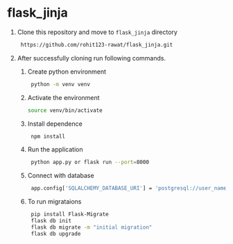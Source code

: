 # flask_jinja

1. Clone this repository and move to `flask_jinja` directory
   ```sh
    https://github.com/rohit123-rawat/flask_jinja.git
   ```
2. After successfully cloning run following commands.

   1. Create python environment
      ```sh
       python -m venv venv
      ```
   2. Activate the environment
      ```sh
      source venv/bin/activate             
      ```
   4. Install dependence 
      ```sh
       npm install
      ```
   5. Run the application 
      ```sh
       python app.py or flask run --port=8000
      ```
   6. Connect with database 
      ```sh
       app.config['SQLALCHEMY_DATABASE_URI'] = 'postgresql://user_name:Password@localhost/db_name'
      ```
   7. To run migrataions
      ```sh
       pip install Flask-Migrate
       flask db init
       flask db migrate -m "initial migration"
       flask db upgrade
      ```
